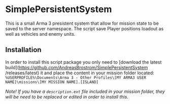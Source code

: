 # SimplePersistentSystem
This is a small Arma 3 presistent system that allow for mission state to be saved to the server namespace. The script save Player positions loadout as well as vehicles and enemy units.

## Installation
In order to install this script package you only need to [download the latest build](https://github.com/AndreasBrostrom/SimplePersistentSystem
/releases/latest) it and place the content in your mission folder located:
`%USERPROFILE%\Documents\Arma 3 - Other Profiles\[MY ARMA3 USER NAME]\missions\[MY MISSION NAME].[ISLAND]`

*Note! If you have a `description.ext` file included in your mission folder, they will be need to be replaced or edited in order to install this.*
